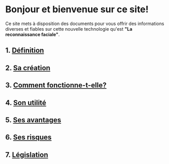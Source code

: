 # Bonjour et bienvenue sur ce site! 



Ce site mets à disposition des documents pour vous offrir des informations diverses et fiables sur cette nouvelle technologie qu'est **"La reconnaissance faciale"**. 

## 1. [Définition](Définitions.md) 

## 2. [Sa création](Historique.md)

## 3. [Comment fonctionne-t-elle?](Fonctionnement.md)

## 4. [Son utilité](Utilisation.md)

## 5. [Ses avantages](Avantages.md)

## 6. [Ses risques](Risques.md)

## 7. [Législation](Législation.md)
